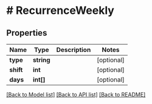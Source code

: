 # # RecurrenceWeekly

## Properties

Name | Type | Description | Notes
------------ | ------------- | ------------- | -------------
**type** | **string** |  | [optional]
**shift** | **int** |  | [optional]
**days** | **int[]** |  | [optional]

[[Back to Model list]](../../README.md#models) [[Back to API list]](../../README.md#endpoints) [[Back to README]](../../README.md)
